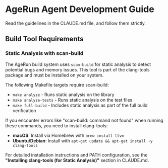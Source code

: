 # AgeRun Agent Development Guide

Read the guidelines in the CLAUDE.md file, and follow them strictly.

## Build Tool Requirements

### Static Analysis with scan-build

The AgeRun build system uses `scan-build` for static analysis to detect potential bugs and memory issues. This tool is part of the clang-tools package and must be installed on your system.

The following Makefile targets require scan-build:
- `make analyze` - Runs static analysis on the library
- `make analyze-tests` - Runs static analysis on the test files
- `make full-build` - Includes static analysis as part of the full build verification

If you encounter errors like "scan-build: command not found" when running these commands, you need to install clang-tools:

- **macOS**: Install via Homebrew with `brew install llvm`
- **Ubuntu/Debian**: Install with `apt-get update && apt-get install -y clang-tools`

For detailed installation instructions and PATH configuration, see the **"Installing clang-tools (for Static Analysis)"** section in CLAUDE.md.